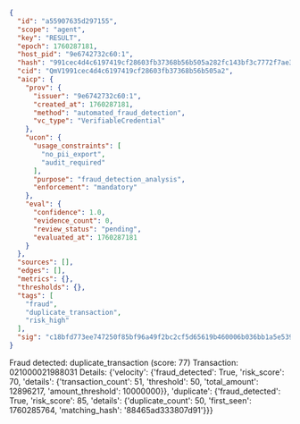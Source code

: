 ```json
{
  "id": "a55907635d297155",
  "scope": "agent",
  "key": "RESULT",
  "epoch": 1760287181,
  "host_pid": "9e6742732c60:1",
  "hash": "991cec4d4c6197419cf28603fb37368b56b505a282fc143bf3c7772f7ae35c04",
  "cid": "QmV1991cec4d4c6197419cf28603fb37368b56b505a2",
  "aicp": {
    "prov": {
      "issuer": "9e6742732c60:1",
      "created_at": 1760287181,
      "method": "automated_fraud_detection",
      "vc_type": "VerifiableCredential"
    },
    "ucon": {
      "usage_constraints": [
        "no_pii_export",
        "audit_required"
      ],
      "purpose": "fraud_detection_analysis",
      "enforcement": "mandatory"
    },
    "eval": {
      "confidence": 1.0,
      "evidence_count": 0,
      "review_status": "pending",
      "evaluated_at": 1760287181
    }
  },
  "sources": [],
  "edges": [],
  "metrics": {},
  "thresholds": {},
  "tags": [
    "fraud",
    "duplicate_transaction",
    "risk_high"
  ],
  "sig": "c18bfd773ee747250f85bf96a49f2bc2cf5d65619b460006b036bb1a5e5398a0"
}
```

Fraud detected: duplicate_transaction (score: 77)
Transaction: 021000021988031
Details: {'velocity': {'fraud_detected': True, 'risk_score': 70, 'details': {'transaction_count': 51, 'threshold': 50, 'total_amount': 12896217, 'amount_threshold': 10000000}}, 'duplicate': {'fraud_detected': True, 'risk_score': 85, 'details': {'duplicate_count': 50, 'first_seen': 1760285764, 'matching_hash': '88465ad333807d91'}}}
